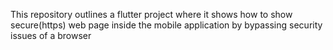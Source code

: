 This repository outlines a flutter project where it shows how to show secure(https) web page inside the mobile application by bypassing security issues of a browser
